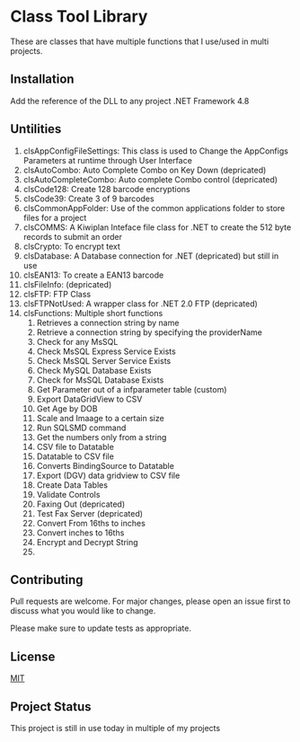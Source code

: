 # Class Tool Library

These are classes that have multiple functions that I use/used in multi projects.

## Installation

Add the reference of the DLL to any project
.NET Framework 4.8

## Untilities

1. clsAppConfigFileSettings: This class is used to Change the AppConfigs Parameters at runtime through User Interface
2. clsAutoCombo: Auto Complete Combo on Key Down (depricated)
3. clsAutoCompleteCombo: Auto complete Combo control (depricated)
4. clsCode128: Create 128 barcode encryptions
5. clsCode39: Create 3 of 9 barcodes
6. clsCommonAppFolder: Use of the common applications folder to store files for a project
7. clsCOMMS: A Kiwiplan Inteface file class for .NET to create the 512 byte records to submit an order
8. clsCrypto: To encrypt text
9. clsDatabase: A Database connection for .NET (depricated) but still in use
10. clsEAN13: To create a EAN13 barcode
11.	clsFileInfo: (depricated)
12.	clsFTP: FTP Class
13. clsFTPNotUsed: A wrapper class for .NET 2.0 FTP (depricated)
14. clsFunctions: Multiple short functions
	1. Retrieves a connection string by name
	2. Retrieve a connection string by specifying the providerName
	3. Check for any MsSQL
	4. Check MsSQL Express Service Exists
	5. Check MsSQL Server Service Exists
	6. Check MySQL Database Exists
	7. Check for MsSQL Database Exists
	8. Get Parameter out of a infparameter table (custom)
	9. Export DataGridView to CSV
	10. Get Age by DOB
	11.	Scale and Imaage to a certain size
	12.	Run SQLSMD command
	13.	Get the numbers only from a string
	14.	CSV file to Datatable
	15.	Datatable to CSV file
	16.	Converts BindingSource to Datatable
	17.	Export (DGV) data gridview to CSV file
	18.	Create Data Tables
	19. Validate Controls
	20.	Faxing Out (depricated)
	21.	Test Fax Server (depricated)
	22.	Convert From 16ths to inches
	23.	Convert inches to 16ths
	24.	Encrypt and Decrypt String
	25.	


## Contributing

Pull requests are welcome. For major changes, please open an issue first
to discuss what you would like to change.

Please make sure to update tests as appropriate.

## License

[MIT](https://choosealicense.com/licenses/mit/)

## Project Status

This project is still in use today in multiple of my projects